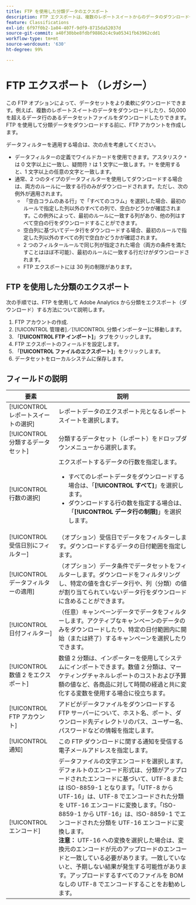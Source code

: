 ```yaml
---
title: FTP を使用した分類データのエクスポート
description: FTP エクスポートは、複数のレポートスイートからのデータのダウンロードや、50,000 行を超えるデータセットファイルのダウンロードなど、データセットのダウンロードをより柔軟に実行できます
feature: Classifications
exl-id: 6f97f0b2-1a04-407f-9df9-8715da52037d
source-git-commit: a40f30bbe8fdbf98862c4c9a05341fb63962cdd1
workflow-type: tm+mt
source-wordcount: '630'
ht-degree: 99%

---
```


# FTP エクスポート （レガシー）

この FTP オプションによって、データセットをより柔軟にダウンロードできます。例えば、複数のレポートスイートのデータをダウンロードしたり、50,000 を超えるデータ行のあるデータセットファイルをダウンロードしたりできます。FTP を使用して分類データをダウンロードする前に、FTP アカウントを作成します。

データフィルターを適用する場合は、次の点を考慮してください。

* データフィルターの定義でワイルドカードを使用できます。アスタリスク `*` は 0 文字以上に一致し、疑問符 `?` は 1 文字に一致します。`?*` を使用すると、1 文字以上の任意の文字と一致します。
* 通常、2 つのタイプのデータフィルターを使用してダウンロードする場合は、両方のルールに一致する行のみがダウンロードされます。ただし、次の例外が適用されます。
   * 「空白コラムのある行」で「すべてのコラム」を選択した場合、最初のルールで指定した列以外のすべての列で、空白かどうかが確認されます。この例外によって、最初のルールに一致する列があり、他の列はすべて空白の行をダウンロードすることができます。
   * 空白列に基づいてデータ行をダウンロードする場合、最初のルールで指定した列以外のすべての列で空白かどうかが確認されます。
   * 2 つのフィルタールールで同じ列が指定された場合（両方の条件を満たすことはほぼ不可能）、最初のルールに一致する行だけがダウンロードされます。
   * FTP エクスポートには 30 列の制限があります。

## FTP を使用した分類のエクスポート

次の手順では、FTP を使用して Adobe Analytics から分類をエクスポート（ダウンロード）する方法について説明します。

1. FTP アカウントの作成.
1. [!UICONTROL 管理者]／[!UICONTROL 分類インポーター]に移動します。
1. 「**[!UICONTROL FTP インポート]**」タブをクリックします。
1. FTP エクスポートのフィールドを設定します。
1. 「**[!UICONTROL ファイルのエクスポート]**」をクリックします。
1. データセットをローカルシステムに保存します。

## フィールドの説明

| 要素 | 説明 |
| --- | --- |
| [!UICONTROL レポートスイートの選択] | レポートデータのエクスポート元となるレポートスイートを選択します。 |
| [!UICONTROL 分類するデータ セット] | 分類するデータセット（レポート）をドロップダウンメニューから選択します。 |
| [!UICONTROL 行数の選択] | エクスポートするデータの行数を指定します。<ul><li>すべてのレポートデータをダウンロードする場合は、「**[!UICONTROL すべて]**」を選択します。</li><li>ダウンロードする行の数を指定する場合は、「**[!UICONTROL データ行の制限]**」を選択します。</li></ul> |
| [!UICONTROL 受信日別にフィルター] | （オプション）受信日でデータをフィルターします。ダウンロードするデータの日付範囲を指定します。 |
| [!UICONTROL データフィルターの適用] | （オプション）データ条件でデータセットをフィルターします。ダウンロードをフィルタリングし、特定の値を含むデータ行や、列（分類）の値が割り当てられていないデータ行をダウンロードに含めることができます。 |
| [!UICONTROL 日付フィルター] | （任意）キャンペーンデータでデータをフィルターします。アクティブなキャンペーンのデータのみをダウンロードしたり、特定の日付範囲内に開始（または終了）するキャンペーンを選択したりできます。 |
| [!UICONTROL 数値 2 をエクスポート] | 数値 2 分類は、インポーターを使用してシステムにインポートできます。数値 2 分類は、マーケティングチャネルレポートのコストおよび予算額の値など、各商品に対して時間の経過と共に変化する変数を使用する場合に役立ちます。 |
| [!UICONTROL FTP アカウント] | アドビがデータファイルをダウンロードする FTP サーバーについて、ホスト名、ポート、ダウンロード先ディレクトリのパス、ユーザー名、パスワードなどの情報を指定します。 |
| [!UICONTROL 通知] | この FTP ダウンロードに関する通知を受信する電子メールアドレスを指定します。 |
| [!UICONTROL エンコード] | データファイルの文字エンコードを選択します。デフォルトのエンコード形式は、分類がアップロードされたエンコードに基づいて、UTF-8 または ISO-8859-1 となります。「UTF-8 から UTF-16」は、UTF-8 でエンコードされた分類を UTF-16 エンコードに変換します。「ISO-8859-1 から UTF-16」は、ISO-8859-1 でエンコードされた分類を UTF-16 エンコードに変換します。<br>**注意：** UTF-16 への変換を選択した場合は、変換元のエンコードが元のアップロードのエンコードと一致している必要があります。一致していないと、予期しない結果が発生する可能性があります。アップロードするすべてのファイルを BOM なしの UTF-8 でエンコードすることをお勧めします。 |
